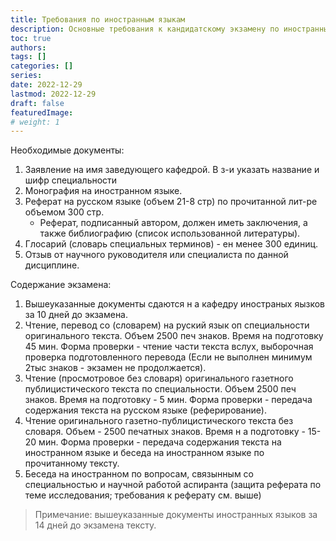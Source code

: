 ```yaml
---
title: Требования по иностранным языкам
description: Основные требования к кандидатскому экзамену по иностранным языкам
toc: true
authors:
tags: []
categories: []
series:
date: 2022-12-29
lastmod: 2022-12-29
draft: false
featuredImage:
# weight: 1
---
```


Необходимые документы:

1. Заявление на имя заведующего кафедрой. В з-и указать название и шифр специальности
1. Монография на иностранном языке. 
1. Реферат на русском языке (объем 21-8 стр) по прочитанной лит-ре объемом 300 стр.
   - Реферат, подписанный автором, должен иметь заключения, а также библиографию (список использованной литературы).
2. Глосарий (словарь специальных терминов) - ен менее 300 единиц.
3. Отзыв от научного руководителя или специалиста по данной дисциплине.

Содержание экзамена:

1. Вышеуказанные документы сдаются н а кафедру иностраных яызков за 10 дней до экзамена.
2. Чтение, перевод со (словарем) на руский язык оп специальности оригинального текста. Объем 2500 печ знаков. Время на подготовку 45 мин.
Форма проверки - чтение части текста вслух, выборочная проверка подготовленного перевода (Если не
выполнен минимум 2тыс знаков - экзамен не продолжается).
3. Чтение (просмотровое без словаря) оригинального газетного публицистического текста по специальности. Объем 2500 печ знаков. Время на подготовку - 5 мин.
Форма проверки - передача содержания текста на русском языке (реферирование).
4. Чтение оригинального газетно-публицистического текста без словаря. Объем - 2500 печатных знаков. Время н а подготовку - 15-20 мин.
Форма проверки - передача содержания текста на иностранном языке и беседа на иностранном языке по прочитанному тексту.
5. Беседа на иностранном по вопросам, связынным со специальностью и научной работой аспиранта (защита реферата по теме исследования; требования к реферату см. выше)

> Примечание: вышеуказанные документы иностранных языков за 14 дней до экзамена тексту.
